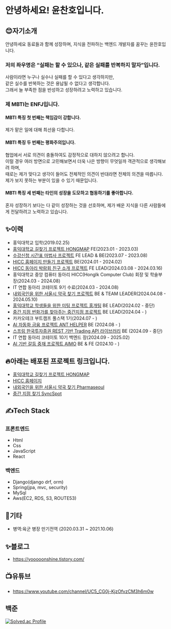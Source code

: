 # 안녕하세요! 윤찬호입니다.
## 😊자기소개
안녕하세요 동료들과 함께 성장하며, 지식을 전파하는 백엔드 개발자를 꿈꾸는 윤찬호입니다.

### 저의 좌우명은 “실패는 할 수 있으나, 같은 실패를 반복하지 말자”입니다.
사람이라면 누구나 실수나 실패를 할 수 있다고 생각하지만, <br>
같은 실수를 반복하는 것은 용납될 수 없다고 생각합니다.<br>
그래서 늘 부족한 점을 반성하고 성장하려고 노력하고 있습니다.

### 제 MBTI는 ENFJ입니다.
#### MBTI 특징 첫 번째는 책임감이 강합니다. 
제가 맡은 일에 대해 최선을 다합니다.
#### MBTI 특징 두 번째는 평화주의입니다. 
협업에서 서로 의견이 충돌하여도 감정적으로 대하지 않으려고 합니다. <br>
이럴 경우 여러 방면으로 고민해보면서 더욱 나은 방향이 무엇일까 객관적으로 생각해보려 하며, <br>
때로는 제가 맞다고 생각이 들어도 전체적인 의견이 반대라면 전체의 의견을 따릅니다. <br>
제가 보지 못하는 부분이 있을 수 있기 때문입니다.  
#### MBTI 특징 세 번째는 타인의 성장을 도모하고 협동하기를 좋아합니다. 
혼자 성장하기 보다는 다 같이 성장하는 것을 선호하며, 제가 배운 지식을 다른 사람들에게 전달하려고 노력하고 있습니다.



## ✨이력
* 홍익대학교 입학(2019.02.25)
* [홍익대학교 길찾기 프로젝트 HONGMAP](https://github.com/yooooonshine/2023-B1H4-HongikMap) FE(2023.01 - 2023.03)
* [수강신청 시간표 마법사 프로젝트](https://github.com/HICC-Presentation-Contest/O5) FE LEAD & BE(2023.07 - 2023.08)
* [HICC 홈페이지 만들기 프로젝트](https://github.com/HICC-REBOOT/HICC-REBOOT-Backend) BE(2024.01 - 2024.02)
* [HICC 동아리 박람회 친구 소개 프로젝트](https://github.com/yooooonshine/HongikClubFairProject) FE LEAD(2024.03.08 - 2024.03.16)
* 홍익대학교 중앙 컴퓨터 동아리 HICC(HongIk Computer Club) 회장 및 학술부장(2024.03 - 2024.08)
* IT 연합 동아리 코테이토 9기 수료(2024.03 - 2024.08)
* [내외국인을 위한 서울시 약국 찾기 프로젝트](https://github.com/Seoul-Pharmacy/seoul_Pharmacy_Backend) BE & TEAM LEADER(2024.04.08 - 2024.05.10)
* [홍익대학교 학생들을 위한 미팅 프로젝트 홍개팅](https://github.com/HongBlindDate/HongBlindDate-Backend) BE LEAD(2024.02 - 중단)
* [중간 지점 번화가를 찾아주는 중간지점 프로젝트](https://github.com/IT-Cotato/9th-Midpoint-BE) BE LEAD(2024.04 - )
* 카카오테크 부트캠프 풀스택 1기(2024.07 - )
* [AI 자동화 금융 프로젝트 ANT HELPER](https://github.com/KakaoTech-14/ant-helper-backend) BE (2024.08 - )
* [스프링 한국투자증권 REST 기반 Trading API 라이브러리](https://github.com/yooooonshine/Spring-KIS) BE (2024.09 - 중단)
* IT 연합 동아리 코테이토 10기 백엔드 장(2024.09 - 2025.02)
* [AI 기반 갈등 중재 프로젝트 AIMO](https://github.com/KTB16Team) BE & FE (2024.10 - )

## 🔥아래는 배포된 프로젝트 링크입니다.
* [홍익대학교 길찾기 프로젝트 HONGMAP](https://hongikmap2023.pythonanywhere.com/)
* [HICC 홈페이지](https://www.hicc.co.kr/)
* [내외국인을 위한 서울시 약국 찾기 Pharmaseoul](https://www.pharmaseoul.com)
* [중간 지점 찾기 SyncSpot](https://cotato-midpoint.site/)
## ✍️Tech Stack
### 프론트엔드
* Html
* Css
* JavaScript
* React

### 백엔드
* Django(django drf, orm)
* Spring(jpa, mvc, security)
* MySql
* Aws(EC2, RDS, S3, ROUTE53)

## 🎸기타
* 병역:육군 병장 만기전역 (2020.03.31 ~ 2021.10.06)

## ✨블로그
* https://yooooonshine.tistory.com/

## 📺유튜브
* https://www.youtube.com/channel/UC5_CG0j-KjzOfvzCM3h6m0w

## 백준
[![Solved.ac Profile](http://mazassumnida.wtf/api/v2/generate_badge?boj=hl3470)](https://solved.ac/hl3470/)

